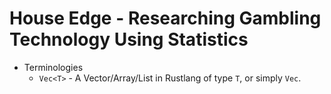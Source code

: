 # House Edge - Researching Gambling Technology Using Statistics

- Terminologies
    - `Vec<T>` - A Vector/Array/List in Rustlang of type `T`, or simply `Vec`.